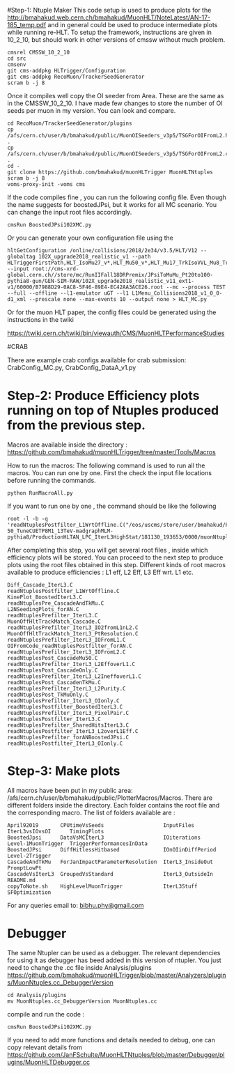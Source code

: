 #Step-1: Ntuple Maker
This code setup is used to produce plots for the  http://bmahakud.web.cern.ch/bmahakud/MuonHLT/NoteLatest/AN-17-185_temp.pdf and in general could be used to produce intermediate plots while running re-HLT. To setup the framework, instructions are given in 10_2_10, but should work in other versions of cmssw without much problem.
```
cmsrel CMSSW_10_2_10 
cd src
cmsenv
git cms-addpkg HLTrigger/Configuration
git cms-addpkg RecoMuon/TrackerSeedGenerator
scram b -j 8
```
Once it compiles well copy the OI seeder from Area.  These are the same as in the CMSSW_10_2_10. I have made few changes to store the number of OI seeds per muon in my version. You can look and compare.

```
cd RecoMuon/TrackerSeedGenerator/plugins
cp /afs/cern.ch/user/b/bmahakud/public/MuonOISeeders_v3p5/TSGForOIFromL2.h .
cp /afs/cern.ch/user/b/bmahakud/public/MuonOISeeders_v3p5/TSGForOIFromL2.cc .
cd -
git clone https://github.com/bmahakud/muonHLTrigger MuonHLTNtuples
scram b -j 8
voms-proxy-init -voms cms 
```
If the code compiles fine , you can run the following config file. Even though the name suggests for boostedJPsi, but it works for all MC scenario. You can change the input root files accordingly. 

```
cmsRun BoostedJPsi102XMC.py
```

Or you can generate your own configuration file using the 

```
hltGetConfiguration /online/collisions/2018/2e34/v3.5/HLT/V12 --globaltag 102X_upgrade2018_realistic_v1 --path HLTriggerFirstPath,HLT_IsoMu27_v*,HLT_Mu50_v*,HLT_Mu17_TrkIsoVVL_Mu8_TrkIsoVVL_DZ_Mass3p8_v*,HLTriggerFinalPath,HLTAnalyzerEndpath --input root://cms-xrd-global.cern.ch//store/mc/RunIIFall18DRPremix/JPsiToMuMu_Pt20to100-pythia8-gun/GEN-SIM-RAW/102X_upgrade2018_realistic_v11_ext1-v1/60000/B7988D29-0AC8-5F46-89E4-EC42AA3ACE26.root --mc --process TEST --full --offline --l1-emulator uGT --l1 L1Menu_Collisions2018_v1_0_0-d1_xml --prescale none --max-events 10 --output none > HLT_MC.py

```
Or for the muon HLT paper, the config files could be generated using the instructions in the twiki

https://twiki.cern.ch/twiki/bin/viewauth/CMS/MuonHLTPerformanceStudies

#CRAB

There are example crab configs available for crab submission: CrabConfig_MC.py, CrabConfig_DataA_v1.py



# Step-2: Produce Efficiency plots running on top of Ntuples produced from the previous step.

Macros are available inside the directory :
https://github.com/bmahakud/muonHLTrigger/tree/master/Tools/Macros

How to run the macros:
The following command is used to run all the macros. You can run one by one. First the check the input file locations before running the commands.
```
python RunMacroAll.py 
```

If you want to run one by one , the command should be like the following
```
root -l -b -q 'readNtuplesPostfilter_L1WrtOffline.C("/eos/uscms/store/user/bmahakud/ProductionHLTAN_LPC_IterL3HighStat/DYJetsToLL_M-50_TuneCUETP8M1_13TeV-madgraphMLM-pythia8/ProductionHLTAN_LPC_IterL3HighStat/181130_193653/0000/muonNtupleData_*.root","DYMC2018")
```

After completing this step, you will get several root files , inside which efficiency plots will be stored. You can proceed to the next step to produce plots using the root files obtained in this step.
Different kinds of root macros available to produce efficiencies : L1 eff, L2 Eff,  L3 Eff wrt. L1 etc.
```
Diff_Cascade_IterL3.C                       readNtuplesPostfilter_L1WrtOffline.C
KinePlot_BoostedIterL3.C                    readNtuplesPre_CascadeAndTkMu.C
L2NSeedingPlots_forAN.C                     readNtuplesPrefilter_IterL3.C
MuonOffHltTrackMatch_Cascade.C              readNtuplesPrefilter_IterL3_IO2fromL1nL2.C
MuonOffHltTrackMatch_IterL3_PtResolution.C  readNtuplesPrefilter_IterL3_IOFromL1.C
OIFromCode_readNtuplesPostfilter_forAN.C    readNtuplesPrefilter_IterL3_IOFromL2.C
readNtuplesPost_CascadeMu50.C               readNtuplesPrefilter_IterL3_L2EffoverL1.C
readNtuplesPost_CascadeOnly.C               readNtuplesPrefilter_IterL3_L2IneffoverL1.C
readNtuplesPost_CascadenTkMu.C              readNtuplesPrefilter_IterL3_L2Purity.C
readNtuplesPost_TkMuOnly.C                  readNtuplesPrefilter_IterL3_OIonly.C
readNtuplesPostfilter_BoostedIterL3.C       readNtuplesPrefilter_IterL3_PixelPair.C
readNtuplesPostfilter_IterL3.C              readNtuplesPrefilter_SharedHitsIterL3.C
readNtuplesPostfilter_IterL3_L2overL1Eff.C  readNtuplesPrefilter_forANBoostedJPsi.C
readNtuplesPostfilter_IterL3_OIonly.C

```

# Step-3: Make plots

All macros have been put in my public area: /afs/cern.ch/user/b/bmahakud/public/PlotterMacros/Macros. There are different folders inside the directory. Each folder contains the root file and the corresponding macro. The list of folders available are :
```
April92019       CPUtimeVsSeeds                   InputFiles         IterL3vsIOvsOI      TimingPlots
BoostedJpsi      DataVsMCIterL3                   IOiterations       Level-1MuonTrigger  TriggerPerformancesInData
BoostedJPsi      DiffHitlessHitbased              IOnOIinDiffPeriod  Level-2Trigger
CascadeAndTkMu   ForJanImpactParameterResolution  IterL3_InsideOut   PromptLowPt
CascadeVsIterL3  GroupedVsStandard                IterL3_OutsideIn   README.md
copyToNote.sh    HighLevelMuonTrigger             IterL3Stuff        SFOptimization
```

For any queries email to: bibhu.phy@gmail.com







# Debugger

The same Ntupler can be used as a debugger. The relevant dependencies for using it as debugger has beed added in this version of ntupler.  You just need to change the .cc file inside Analysis/plugins
https://github.com/bmahakud/muonHLTrigger/blob/master/Analyzers/plugins/MuonNtuples.cc_DebuggerVersion
```
cd Analysis/plugins
mv MuonNtuples.cc_DebuggerVersion MuonNtuples.cc

```
compile and run the code : 
```
cmsRun BoostedJPsi102XMC.py 
```

If you need to add more functions and details needed to debug, one can copy relevant details from 
https://github.com/JanFSchulte/MuonHLTNtuples/blob/master/Debugger/plugins/MuonHLTDebugger.cc















